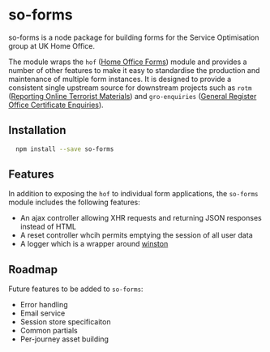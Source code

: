 # so-forms

so-forms is a node package for building forms for the Service Optimisation group at UK Home Office.

The module wraps the ```hof``` ([Home Office Forms](https://github.com/UKHomeOffice/hof)) module and provides a number of other features to make it easy to standardise the production and maintenance of multiple form instances. It is designed to provide a consistent single upstream source for downstream projects such as ```rotm``` ([Reporting Online Terrorist Materials](https://github.com/UKHomeOffice/RTM)) and ```gro-enquiries``` ([General Register Office Certificate Enquiries](https://github.com/UKHomeOffice/gro)).

## Installation

```bash
  npm install --save so-forms
```

## Features

In addition to exposing the ```hof``` to individual form applications, the ```so-forms``` module includes the following features:

- An ajax controller allowing XHR requests and returning JSON responses instead of HTML
- A reset controller whcih permits emptying the session of all user data
- A logger which is a wrapper around [winston](https://github.com/winstonjs/winston)

## Roadmap

Future features to be added to ```so-forms```:

- Error handling
- Email service
- Session store specificaiton
- Common partials
- Per-journey asset building
